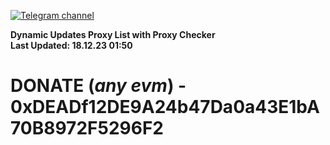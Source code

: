 [![Telegram channel](https://img.shields.io/endpoint?url=https://runkit.io/damiankrawczyk/telegram-badge/branches/master?url=https://t.me/n4z4v0d)](https://t.me/n4z4v0d) 

**Dynamic Updates Proxy List with Proxy Checker**  
**Last Updated: 18.12.23 01:50**

# DONATE (_any evm_) - 0xDEADf12DE9A24b47Da0a43E1bA70B8972F5296F2
